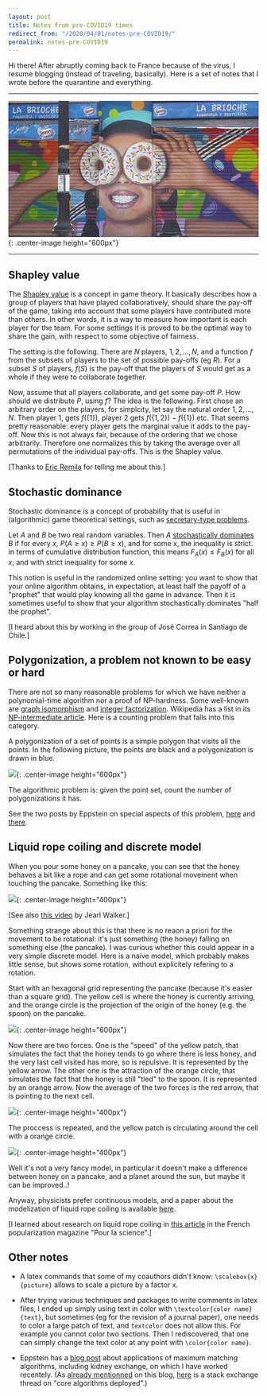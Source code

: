 ```yaml
---
layout: post
title: Notes from pre-COVID19 times
redirect_from: "/2020/04/01/notes-pre-COVID19/"
permalink: notes-pre-COVID19
---
```


Hi there! After abruptly coming back to France because of the virus, I resume
blogging (instead of traveling, basically). Here is a set of notes that I wrote 
before the quarantine and everything.  

--- 

![](assets/grafitti-donut.jpg){: .center-image height="600px"}

---

## Shapley value

The [Shapley value](https://en.wikipedia.org/wiki/Shapley_value) 
is a concept in game theory. It basically describes how a 
group of players that have played collaboratively, should share the pay-off of 
the game, taking into account that some players have contributed more than others. 
In other words, it is a way to measure how important is each player for the team. 
For some settings it is proved to be the optimal way to share the gain, with 
respect to some objective of fairness.

The setting is the following. There are $N$ players, $1,2, ..., N$, and a 
function $f$ from the subsets of players to the set of possible pay-offs (eg $R$). 
For a subset $S$ of players, $f(S)$ is the pay-off that the players of $S$ would 
get as a whole if they were to collaborate together. 

Now, assume that all players collaborate, and get some pay-off $P$. How should 
we distribute $P$, using $f$? The idea is the following. First chose an 
arbitrary order on the players, for simplcity, let say the natural order $1, 2, 
...,N$. Then player $1$, gets $f(${$1$}$)$, player $2$ gets $f(${$1,2$}$) - 
f(${$1$}$)$ etc. 
That seems pretty reasonable: every player gets the marginal value it adds
to the pay-off. Now this is not always fair, because of the ordering that we 
chose arbitrarily. Therefore one normalizes this by taking the average over all 
permutations of the individual pay-offs. This is the Shapley value.

[Thanks to [Eric Remila](https://perso.univ-st-etienne.fr/remila/) for telling 
me about this.]

## Stochastic dominance

Stochastic dominance is a concept of probability that is useful in (algorithmic) 
game theoretical settings, such as 
[secretary-type problems](https://en.wikipedia.org/wiki/Secretary_problem).

Let $A$ and $B$ be two real random variables. Then $A$ 
[stochastically dominates](https://en.wikipedia.org/wiki/Stochastic_dominance)
$B$ if for every $x$, $P(A\geq x)\geq P(B\geq x)$, and for some x, the 
inequality is strict. In terms of cumulative distribution function, this means 
$F_A(x)\leq F_B(x)$ for all $x$, and with strict inequality for some $x$. 

This notion is useful in the randomized online setting: you want to show that 
your online algorithm obtains, in expectation, at least half the payoff of a 
"prophet" that would play knowing all the game in advance. Then 
it is sometimes useful to show that your algorithm stochastically dominates 
"half the prophet".

[I heard about this by working in the group of José Correa in Santiago de Chile.]

## Polygonization, a problem not known to be easy or hard

There are not so many reasonable problems for which we have neither a 
polynomial-time algorithm nor a proof of NP-hardness. Some well-known are 
[graph isomorphism](https://en.wikipedia.org/wiki/Graph_isomorphism_problem) and 
[integer factorization](https://en.wikipedia.org/wiki/Integer_factorization).
Wikipedia has a list in its 
[NP-intermediate article](https://en.wikipedia.org/wiki/NP-intermediate).
Here is a counting problem that falls into this category. 

A polygonization of a set of points is a simple polygon that visits all the 
points. In the following picture, the points are black and a polygonization is 
drawn in blue. 

![](assets/polygonization.jpg){: .center-image height="600px"}


The algorithmic problem is: given the point set, count the number of 
polygonizations it has.

See the two posts by Eppstein on special aspects of this problem, 
[here](https://11011110.github.io/blog/2020/01/12/counting-grid-polygonalizations.html) 
and 
[there](https://11011110.github.io/blog/2020/01/29/unflippable-polygon.html).  


## Liquid rope coiling and discrete model 

When you pour some honey on a pancake, you can see that the honey behaves a bit 
like a rope and can get some rotational movement when touching the pancake. 
Something like this: 

![](assets/miel.jpg){: .center-image height="400px"}

[See also [this video](https://www.youtube.com/watch?v=lZbOV8BIOt8) by Jearl 
Walker.] 

Something strange about this is that there is no reaon a priori for the movement
to be rotational: it's just something (the honey) falling on something else 
(the pancake). I was curious whether this could appear in a very simple discrete 
model. Here is a naive model, which probably makes little sense, but shows
some rotation, without explicitely refering to a rotation.

Start with an hexagonal grid representing the pancake (because it's easier than 
a square grid). The yellow cell is where the honey is currently arriving, and 
the orange circle is the projection of the origin of the honey (e.g. the spoon) 
on the pancake.

![](assets/miel1.jpg){: .center-image height="600px"}

Now there are two forces. One is the "speed" of the yellow patch, that simulates
the fact that the honey tends to go where there is less honey, and the very last 
cell visited has more, so is repulsive. It is represented by the yellow 
arrow. The other one is the attraction of the orange circle, that simulates the 
fact that the honey is still "tied" to the spoon. It is represented by an 
orange arrow. Now the average of the two forces is the red arrow, that is 
pointing to the next cell.

![](assets/miel2.jpg){: .center-image height="400px"}

The proccess is repeated, and the yellow patch is circulating around the 
cell with a orange circle. 

![](assets/miel3.jpg){: .center-image height="400px"}

Well it's not a very fancy model, in particular it doesn't make a difference 
between honey on a pancake, and a planet around the sun, but maybe it can be 
improved..!

Anyway, physicists prefer continuous models, and a paper about the modelization 
of liquid rope coiling is available 
[here](https://www.annualreviews.org/doi/10.1146/annurev-fluid-120710-101244).

[I learned about research on liquid rope coiling in 
[this article](https://www.pourlascience.fr/sd/physique/les-acrobaties-des-filaments-liquides-8027.php)
in the French popularization magazine "Pour la science".]


## Other notes
* A latex commands that some of my coauthors didn't know: 
<code>\scalebox{x}{picture}</code> allows to scale a picture by a factor x.

* After trying various techniques and packages to write comments in latex files, 
I ended up simply using text in color with 
<code>\textcolor{color name}{text}</code>, but sometimes (eg for the revision of
a journal paper), one needs to color a large patch of text, and 
<code>textcolor</code> does not allow this. For example you cannot color two 
sections. Then I rediscovered, that one can simply change the text color at any 
point with <code>\color{color name}</code>.

* Eppstein has a 
[blog post](https://11011110.github.io/blog/2020/02/22/applications-maximum-matching.html) 
about applications of maximum matching algorithms, including kidney exchange, on 
which I have worked recentely. 
(As [already mentionned](./march-2019-notes-1) on this blog, 
[here](https://cstheory.stackexchange.com/questions/19759/core-algorithms-deployed) 
is a stack exchange thread on "core algorithms deployed".) 
